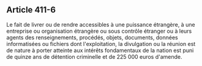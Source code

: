 Article 411-6
----
Le fait de livrer ou de rendre accessibles à une puissance étrangère, à une
entreprise ou organisation étrangère ou sous contrôle étranger ou à leurs agents
des renseignements, procédés, objets, documents, données informatisées ou
fichiers dont l'exploitation, la divulgation ou la réunion est de nature à
porter atteinte aux intérêts fondamentaux de la nation est puni de quinze ans de
détention criminelle et de 225 000 euros d'amende.
